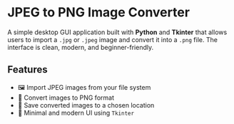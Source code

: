
# JPEG to PNG Image Converter
A simple desktop GUI application built with **Python** and **Tkinter** that allows users to import a `.jpg` or `.jpeg` image and convert it into a `.png` file. The interface is clean, modern, and beginner-friendly.

## Features

- 🖼️ Import JPEG images from your file system  
- 🔁 Convert images to PNG format  
- 💾 Save converted images to a chosen location  
- 🎨 Minimal and modern UI using `Tkinter`
